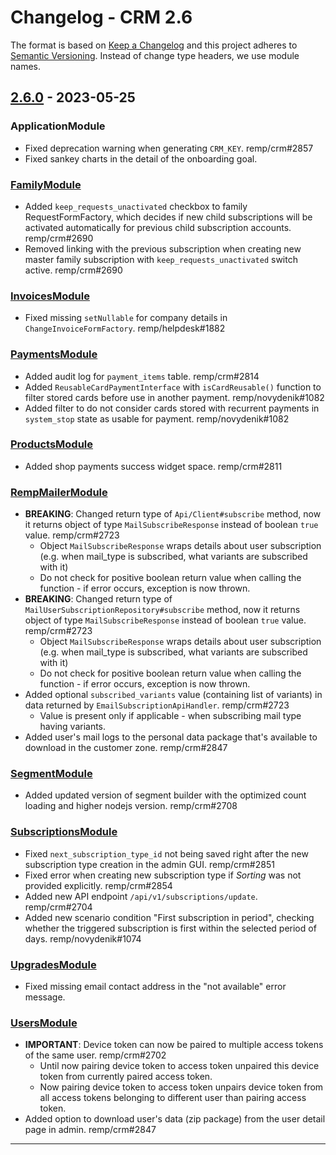# Changelog - CRM 2.6

The format is based on [Keep a Changelog](http://keepachangelog.com/) and this project adheres to [Semantic Versioning](http://semver.org/). Instead of change type headers, we use module names.

## [2.6.0] - 2023-05-25

### ApplicationModule

- Fixed deprecation warning when generating `CRM_KEY`. remp/crm#2857
- Fixed sankey charts in the detail of the onboarding goal.

### [FamilyModule]

- Added `keep_requests_unactivated` checkbox to family RequestFormFactory, which decides if new child subscriptions will be activated automatically for previous child subscription accounts. remp/crm#2690
- Removed linking with the previous subscription when creating new master family subscription with `keep_requests_unactivated` switch active. remp/crm#2690

### [InvoicesModule]

- Fixed missing `setNullable` for company details in `ChangeInvoiceFormFactory`. remp/helpdesk#1882

### [PaymentsModule]

- Added audit log for `payment_items` table. remp/crm#2814
- Added `ReusableCardPaymentInterface` with `isCardReusable()` function to filter stored cards before use in another payment. remp/novydenik#1082
- Added filter to do not consider cards stored with recurrent payments in `system_stop` state as usable for payment. remp/novydenik#1082

### [ProductsModule]

- Added shop payments success widget space. remp/crm#2811

### [RempMailerModule]

- **BREAKING**: Changed return type of `Api/Client#subscribe` method, now it returns object of type `MailSubscribeResponse` instead of boolean `true` value. remp/crm#2723
  - Object `MailSubscribeResponse` wraps details about user subscription (e.g. when mail_type is subscribed, what variants are subscribed with it)
  - Do not check for positive boolean return value when calling the function - if error occurs, exception is now thrown.
- **BREAKING**: Changed return type of `MailUserSubscriptionRepository#subscribe` method, now it returns object of type `MailSubscribeResponse` instead of boolean `true` value. remp/crm#2723
  - Object `MailSubscribeResponse` wraps details about user subscription (e.g. when mail_type is subscribed, what variants are subscribed with it)
  - Do not check for positive boolean return value when calling the function - if error occurs, exception is now thrown.
- Added optional `subscribed_variants` value (containing list of variants) in data returned by `EmailSubscriptionApiHandler`. remp/crm#2723
  - Value is present only if applicable - when subscribing mail type having variants.
- Added user's mail logs to the personal data package that's available to download in the customer zone. remp/crm#2847

### [SegmentModule]

- Added updated version of segment builder with the optimized count loading and higher nodejs version. remp/crm#2708

### [SubscriptionsModule]

- Fixed `next_subscription_type_id` not being saved right after the new subscription type creation in the admin GUI. remp/crm#2851
- Fixed error when creating new subscription type if _Sorting_ was not provided explicitly. remp/crm#2854
- Added new API endpoint `/api/v1/subscriptions/update`. remp/crm#2704
- Added new scenario condition "First subscription in period", checking whether the triggered subscription is first within the selected period of days. remp/novydenik#1074

### [UpgradesModule]

- Fixed missing email contact address in the "not available" error message.

### [UsersModule]

- **IMPORTANT**: Device token can now be paired to multiple access tokens of the same user. remp/crm#2702
  - Until now pairing device token to access token unpaired this device token from currently paired access token.
  - Now pairing device token to access token unpairs device token from all access tokens belonging to different user than pairing access token.
- Added option to download user's data (zip package) from the user detail page in admin. remp/crm#2847

---

[AdminModule]: https://github.com/remp2020/crm-admin-module/
[ApiModule]: https://github.com/remp2020/crm-api-module/
[AppleAppstoreModule]: https://github.com/remp2020/crm-apple-appstore-module
[ApplicationModule]: https://github.com/remp2020/crm-application-module/
[ClvModule]: https://github.com/remp2020/crm-clv-module/
[CouponModule]: https://github.com/remp2020/crm-coupon-module/
[DashboardModule]: https://github.com/remp2020/crm-dashboard-module/
[FamilyModule]: https://github.com/remp2020/crm-family-module/
[GiftsModule]: https://github.com/remp2020/crm-gifts-module/
[GooglePlayBillingModule]: https://github.com/remp2020/crm-google-play-billing-module/
[GoPayModule]: https://github.com/remp2020/crm-gopay-module
[InvoicesModule]: https://github.com/remp2020/crm-invoices-module/
[IssuesModule]: https://github.com/remp2020/crm-issues-module/
[OnboardingModule]: https://github.com/remp2020/crm-onboarding-module/
[PaymentsModule]: https://github.com/remp2020/crm-payments-module/
[PrintModule]: https://github.com/remp2020/crm-print-module/
[PrivatBankarModule]: https://github.com/remp2020/crm-privatbankar-module/
[ProductsModule]: https://github.com/remp2020/crm-products-module/
[RempCampaignModule]: https://github.com/remp2020/crm-remp-campaign-module/
[RempMailerModule]: https://github.com/remp2020/crm-remp-mailer-module/
[RempPythiaModule]: https://github.com/remp2020/crm-remp-pythia-module/
[SalesFunnelModule]: https://github.com/remp2020/crm-salesfunnel-module/
[ScenariosModule]: https://github.com/remp2020/crm-scenarios-module/
[SegmentModule]: https://github.com/remp2020/crm-segment-module/
[SlspSporopayModule]: https://github.com/remp2020/crm-slsp-sporopay-module/
[StripeModule]: https://github.com/remp2020/crm-stripe-module/
[SubscriptionsModule]: https://github.com/remp2020/crm-subscriptions-module/
[UpgradesModule]: https://github.com/remp2020/crm-upgrades-module
[UsersModule]: https://github.com/remp2020/crm-users-module/
[VubEplatbyModule]: https://github.com/remp2020/crm-vub-eplatby-module/
[WordpressModule]: https://github.com/remp2020/crm-wordpress-module/
[WalletPayModule]: https://github.com/remp2020/crm-wallet-pay-module/

[Release label]: https://gitlab.com/remp/crm/issues?label_name[]=release
[2.6.0]: https://gitlab.com/remp/crm/compare/2.5.0...2.6.0
